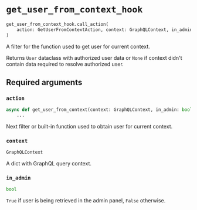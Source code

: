# `get_user_from_context_hook`


```python
get_user_from_context_hook.call_action(
    action: GetUserFromContextAction, context: GraphQLContext, in_admin: bool
)
```

A filter for the function used to get user for current context.

Returns `User` dataclass with authorized user data or `None` if context didn't contain data required to resolve authorized user.


## Required arguments

### `action`

```python
async def get_user_from_context(context: GraphQLContext, in_admin: bool) -> Optional[User]:
    ...
```

Next filter or built-in function used to obtain user for current context.


### `context`

```python
GraphQLContext
```

A dict with GraphQL query context.


### `in_admin`

```python
bool
```

`True` if user is being retrieved in the admin panel, `False` otherwise.
